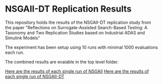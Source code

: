 # NSGAII-DT Replication Results

This repository holds the results of the NSGAII-DT replication study from the paper "Reflections on Surrogate-Assisted Search-Based Testing: A Taxonomy and Two Replication Studies based on Industrial ADAS and Simulink Models"

The experiment has been setup using 10 runs with minimal 1000 evaluations each run.

The combined results are evaiable in the top level folder.

[Here are the results of each single run of NSGAII](NSGA-II/)
[Here are the results of each single run of NSGAII-DT](NSGA-II-DT/)
